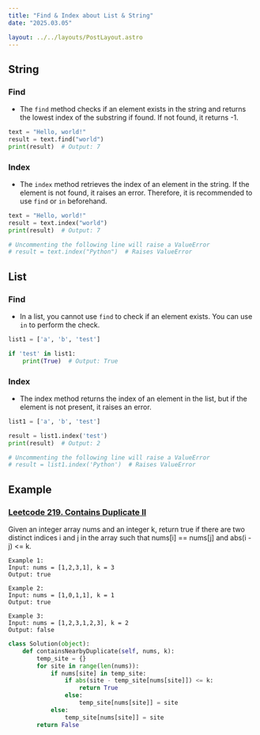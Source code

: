 ```yaml
---
title: "Find & Index about List & String"
date: "2025.03.05"

layout: ../../layouts/PostLayout.astro
---
```


## String

### Find
- The `find` method checks if an element exists in the string and returns the lowest index of the substring if found. If not found, it returns -1.

```python
text = "Hello, world!"
result = text.find("world")
print(result)  # Output: 7
```

### Index
- The `index` method retrieves the index of an element in the string. If the element is not found, it raises an error. Therefore, it is recommended to use `find` or `in` beforehand.

```python
text = "Hello, world!"
result = text.index("world")
print(result)  # Output: 7

# Uncommenting the following line will raise a ValueError
# result = text.index("Python")  # Raises ValueError
```

## List

### Find
- In a list, you cannot use `find` to check if an element exists. You can use `in` to perform the check.

```python
list1 = ['a', 'b', 'test']

if 'test' in list1:
    print(True)  # Output: True
```

### Index
- The index method returns the index of an element in the list, but if the element is not present, it raises an error.

```python
list1 = ['a', 'b', 'test']

result = list1.index('test')
print(result)  # Output: 2

# Uncommenting the following line will raise a ValueError
# result = list1.index('Python')  # Raises ValueError
```

## Example

### [Leetcode 219. Contains Duplicate II](https://leetcode.com/problems/contains-duplicate-ii/description/?envType=study-plan-v2&envId=top-interview-150)

Given an integer array nums and an integer k, return true if there are two distinct indices i and j in the array such that nums[i] == nums[j] and abs(i - j) <= k.
```
Example 1:
Input: nums = [1,2,3,1], k = 3
Output: true

Example 2:
Input: nums = [1,0,1,1], k = 1
Output: true

Example 3:
Input: nums = [1,2,3,1,2,3], k = 2
Output: false
```
```python
class Solution(object):
    def containsNearbyDuplicate(self, nums, k):
        temp_site = {}
        for site in range(len(nums)):
            if nums[site] in temp_site:
                if abs(site - temp_site[nums[site]]) <= k:
                    return True
                else:
                    temp_site[nums[site]] = site
            else:
                temp_site[nums[site]] = site
        return False
```